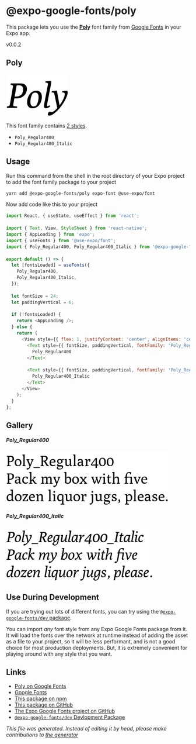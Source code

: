 # @expo-google-fonts/poly

This package lets you use the [**Poly**](https://fonts.google.com/specimen/Poly) font family from [Google Fonts](https://fonts.google.com/) in your Expo app.

v0.0.2

## Poly

![Poly](./font-family.png)

This font family contains [2 styles](#gallery).

- `Poly_Regular400`
- `Poly_Regular400_Italic`

## Usage

Run this command from the shell in the root directory of your Expo project to add the font family package to your project
```sh
yarn add @expo-google-fonts/poly expo-font @use-expo/font
```

Now add code like this to your project
```js
import React, { useState, useEffect } from 'react';

import { Text, View, StyleSheet } from 'react-native';
import { AppLoading } from 'expo';
import { useFonts } from '@use-expo/font';
import { Poly_Regular400, Poly_Regular400_Italic } from '@expo-google-fonts/poly';

export default () => {
  let [fontsLoaded] = useFonts({
    Poly_Regular400,
    Poly_Regular400_Italic,
  });

  let fontSize = 24;
  let paddingVertical = 6;

  if (!fontsLoaded) {
    return <AppLoading />;
  } else {
    return (
      <View style={{ flex: 1, justifyContent: 'center', alignItems: 'center' }}>
        <Text style={{ fontSize, paddingVertical, fontFamily: 'Poly_Regular400' }}>
          Poly_Regular400
        </Text>

        <Text style={{ fontSize, paddingVertical, fontFamily: 'Poly_Regular400_Italic' }}>
          Poly_Regular400_Italic
        </Text>
      </View>
    );
  }
};

```

## Gallery

##### Poly_Regular400
![Poly_Regular400](./25d6b0314754bfa56533ecd2bf390f3f2108e60043db13b206cca5e0a900f857.ttf.png)

##### Poly_Regular400_Italic
![Poly_Regular400_Italic](./cc94a04fc599f53d7e32be6f932b998f8229d4e0462ebb808d61554abb4f0dbc.ttf.png)


## Use During Development

If you are trying out lots of different fonts, you can try using the [`@expo-google-fonts/dev` package](https://www.npmjs.com/package/@expo-google-fonts/dev).

You can import *any* font style from any Expo Google Fonts package from it. It will load the fonts
over the network at runtime instead of adding the asset as a file to your project, so it will be 
less performant, and is not a good choice for most production deployments. But, it is extremely convenient
for playing around with any style that you want.

## Links

- [Poly on Google Fonts](https://fonts.google.com/specimen/Poly)
- [Google Fonts](https://fonts.google.com/)
- [This package on npm](https://www.npmjs.com/package/@expo-google-fonts/poly)
- [This package on GitHub](https://github.com/expo/google-fonts/tree/master/font-packages/poly)
- [The Expo Google Fonts project on GitHub](https://github.com/expo/google-fonts)
- [`@expo-google-fonts/dev` Devlopment Package](https://github.com/expo/google-fonts/tree/master/font-packages/dev)


*This file was generated. Instead of editing it by head, please make contributions to [the generator](https://github.com/expo/google-fonts/tree/master/packages/generator)*
